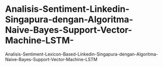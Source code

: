 # Analisis-Sentiment-Linkedin-Singapura-dengan-Algoritma-Naive-Bayes-Support-Vector-Machine-LSTM-
Analisis-Sentiment-Lexicon-Based-Linkedin-Singapura-dengan-Algoritma-Naive-Bayes-Support-Vector-Machine-LSTM 
